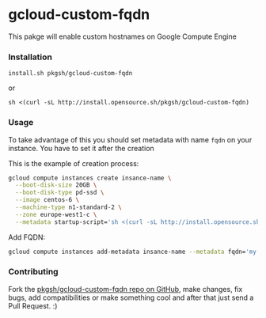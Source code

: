 # gcloud-custom-fqdn
This pakge will enable custom hostnames on Google Compute Engine

### Installation

```
install.sh pkgsh/gcloud-custom-fqdn
```
or

```
sh <(curl -sL http://install.opensource.sh/pkgsh/gcloud-custom-fqdn)
```

### Usage
To take advantage of this you should set metadata with name `fqdn` on your instance. You have to set it after the creation

This is the example of creation process:
```sh
gcloud compute instances create insance-name \
  --boot-disk-size 20GB \
  --boot-disk-type pd-ssd \
  --image centos-6 \
  --machine-type n1-standard-2 \
  --zone europe-west1-c \
  --metadata startup-script='sh <(curl -sL http://install.opensource.sh/pkgsh/gcloud-custom-fqdn)'
```

Add FQDN:

```sh
gcloud compute instances add-metadata insance-name --metadata fqdn='my.hostname.example.com'
```

### Contributing
Fork the [pkgsh/gcloud-custom-fqdn repo on GitHub](https://github.com/pkgsh/gcloud-custom-fqdn), make changes, fix bugs, add compatibilities or make something cool and after that just send a Pull Request. :)
